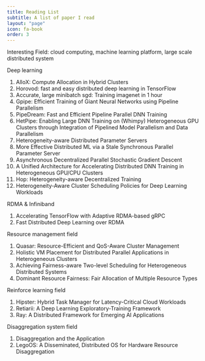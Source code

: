 ```yaml
---
title: Reading List
subtitle: A list of paper I read
layout: "page"
icon: fa-book
order: 3
---
```


Interesting Field: cloud computing, machine learning platform, large scale distributed system

Deep learning
1. AlloX: Compute Allocation in Hybrid Clusters
2. Horovod: fast and easy distributed deep learning in TensorFlow
3. Accurate, large minibatch sgd: Training imagenet in 1 hour
4. Gpipe: Efficient Training of Giant Neural Networks using Pipeline Parallelism
5. PipeDream: Fast and Efficient Pipeline Parallel DNN Training
6. HetPipe: Enabling Large DNN Training on (Whimpy) Heterogeneous GPU Clusters through Integration of Pipelined Model Parallelism and Data Parallelism
7. Heterogeneity-aware Distributed Parameter Servers
8. More Effective Distributed ML via a Stale Synchronous Parallel Parameter Server
9. Asynchronous Decentralized Parallel Stochastic Gradient Descent
10. A Unified Architecture for Accelerating Distributed DNN Training in Heterogeneous GPU/CPU Clusters
11. Hop: Heterogeneity-aware Decentralized Training
12. Heterogeneity-Aware Cluster Scheduling Policies for Deep Learning Workloads

RDMA & Infiniband
1. Accelerating TensorFlow with Adaptive RDMA-based gRPC
2. Fast Distributed Deep Learning over RDMA

Resource management field

1. Quasar: Resource-Efficient and QoS-Aware Cluster Management
2. Holistic VM Placement for Distributed Parallel Applications in Heterogeneous Clusters
3. Achieving Fairness-aware Two-level Scheduling for Heterogeneous Distributed Systems
4. Dominant Resource Fairness: Fair Allocation of Multiple Resource Types

Reinforce learning field

1. Hipster: Hybrid Task Manager for Latency-Critical Cloud Workloads
2. Retiarii: A Deep Learning Exploratory-Training Framework
3. Ray: A Distributed Framework for Emerging AI Applications

Disaggregation system field

1. Disaggregation and the Application
2. LegoOS: A Disseminated, Distributed OS for Hardware Resource Disaggregation
